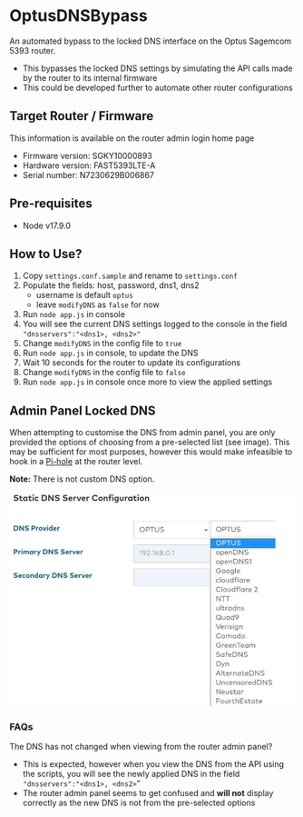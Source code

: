 # OptusDNSBypass
An automated bypass to the locked DNS interface on the Optus Sagemcom 5393 router.
- This bypasses the locked DNS settings by simulating the API calls made by the router to its internal firmware
- This could be developed further to automate other router configurations

## Target Router / Firmware
This information is available on the router admin login home page
- Firmware version: SGKY10000893
- Hardware version: FAST5393LTE-A
- Serial number: N7230629B006867

## Pre-requisites
- Node v17.9.0

## How to Use?
1. Copy `settings.conf.sample` and rename to `settings.conf`
2. Populate the fields: host, password, dns1, dns2
   - username is default `optus`
   - leave `modifyDNS` as `false` for now
3. Run `node app.js` in console
4. You will see the current DNS settings logged to the console in the field `"dnsservers":"<dns1>, <dns2>"`
5. Change `modifyDNS` in the config file to `true`
6. Run `node app.js` in console, to update the DNS
7. Wait 10 seconds for the router to update its configurations
8. Change `modifyDNS` in the config file to `false`
9. Run `node app.js` in console once more to view the applied settings

## Admin Panel Locked DNS
When attempting to customise the DNS from admin panel, you are only provided the options of choosing from a pre-selected list (see image). This may be sufficient for most purposes, however this would make infeasible to hook in a [Pi-hole](https://pi-hole.net/) at the router level.

**Note:** There is not custom DNS option.
 
![Locked router interface](./images/router_interface.jpg)


### FAQs
The DNS has not changed when viewing from the router admin panel?
- This is expected, however when you view the DNS from the API using the scripts, you will see the newly applied DNS in the field `"dnsservers":"<dns1>, <dns2>`"
- The router admin panel seems to get confused and **will not** display correctly as the new DNS is not from the pre-selected options
